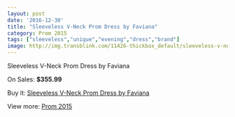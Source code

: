 ```yaml
---
layout: post
date: '2016-12-30'
title: "Sleeveless V-Neck Prom Dress by Faviana"
category: Prom 2015
tags: ["sleeveless","unique","evening","dress","brand"]
image: http://img.transblink.com/11426-thickbox_default/sleeveless-v-neck-prom-dress-by-faviana.jpg
---
```

Sleeveless V-Neck Prom Dress by Faviana

On Sales: **$355.99**
<a href="https://www.transblink.com/en/prom-2015/3721-sleeveless-v-neck-prom-dress-by-faviana.html"><amp-img layout="responsive" width="600" height="600" src="//img.transblink.com/11426-thickbox_default/sleeveless-v-neck-prom-dress-by-faviana.jpg" alt="Sleeveless V-Neck Prom Dress by Faviana 0" /></a>
<a href="https://www.transblink.com/en/prom-2015/3721-sleeveless-v-neck-prom-dress-by-faviana.html"><amp-img layout="responsive" width="600" height="600" src="//img.transblink.com/11427-thickbox_default/sleeveless-v-neck-prom-dress-by-faviana.jpg" alt="Sleeveless V-Neck Prom Dress by Faviana 1" /></a>

Buy it: [Sleeveless V-Neck Prom Dress by Faviana](https://www.transblink.com/en/prom-2015/3721-sleeveless-v-neck-prom-dress-by-faviana.html "Sleeveless V-Neck Prom Dress by Faviana")

View more: [Prom 2015](https://www.transblink.com/en/10-prom-2015 "Prom 2015")
